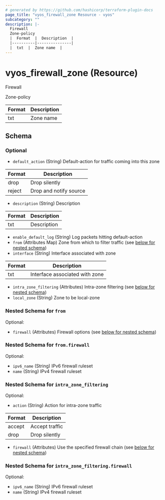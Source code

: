 ```yaml
---
# generated by https://github.com/hashicorp/terraform-plugin-docs
page_title: "vyos_firewall_zone Resource - vyos"
subcategory: ""
description: |-
  Firewall
  Zone-policy
  |  Format  |  Description  |
  |----------|---------------|
  |  txt  |  Zone name  |
---
```


# vyos_firewall_zone (Resource)

Firewall

Zone-policy

|  Format  |  Description  |
|----------|---------------|
|  txt  |  Zone name  |



<!-- schema generated by tfplugindocs -->
## Schema

### Optional

- `default_action` (String) Default-action for traffic coming into this zone

|  Format  |  Description  |
|----------|---------------|
|  drop  |  Drop silently  |
|  reject  |  Drop and notify source  |
- `description` (String) Description

|  Format  |  Description  |
|----------|---------------|
|  txt  |  Description  |
- `enable_default_log` (String) Log packets hitting default-action
- `from` (Attributes Map) Zone from which to filter traffic (see [below for nested schema](#nestedatt--from))
- `interface` (String) Interface associated with zone

|  Format  |  Description  |
|----------|---------------|
|  txt  |  Interface associated with zone  |
- `intra_zone_filtering` (Attributes) Intra-zone filtering (see [below for nested schema](#nestedatt--intra_zone_filtering))
- `local_zone` (String) Zone to be local-zone

<a id="nestedatt--from"></a>
### Nested Schema for `from`

Optional:

- `firewall` (Attributes) Firewall options (see [below for nested schema](#nestedatt--from--firewall))

<a id="nestedatt--from--firewall"></a>
### Nested Schema for `from.firewall`

Optional:

- `ipv6_name` (String) IPv6 firewall ruleset
- `name` (String) IPv4 firewall ruleset



<a id="nestedatt--intra_zone_filtering"></a>
### Nested Schema for `intra_zone_filtering`

Optional:

- `action` (String) Action for intra-zone traffic

|  Format  |  Description  |
|----------|---------------|
|  accept  |  Accept traffic  |
|  drop  |  Drop silently  |
- `firewall` (Attributes) Use the specified firewall chain (see [below for nested schema](#nestedatt--intra_zone_filtering--firewall))

<a id="nestedatt--intra_zone_filtering--firewall"></a>
### Nested Schema for `intra_zone_filtering.firewall`

Optional:

- `ipv6_name` (String) IPv6 firewall ruleset
- `name` (String) IPv4 firewall ruleset
